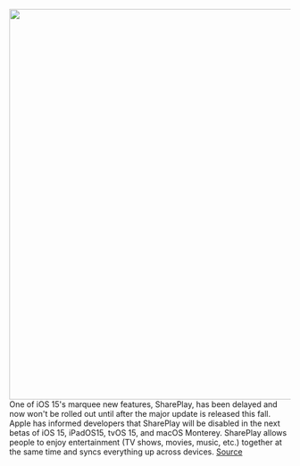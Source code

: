 <img src='https://cdn.vox-cdn.com/thumbor/jF1L6BuEjCQVfv4ulBTlR6LEATI=/0x0:2043x1346/1200x800/filters:focal(859x510:1185x836)/cdn.vox-cdn.com/uploads/chorus_image/image/69737507/D3743FFE_9B62_4074_ADC3_50C2232BB74A.0.jpeg' width='700px' /><br/>
One of iOS 15's marquee new features, SharePlay, has been delayed and now won't be rolled out until after the major update is released this fall. Apple has informed developers that SharePlay will be disabled in the next betas of iOS 15, iPadOS15, tvOS 15, and macOS Monterey. SharePlay allows people to enjoy entertainment (TV shows, movies, music, etc.) together at the same time and syncs everything up across devices.
<a href='https://www.theverge.com/2021/8/17/22629165/apple-shareplay-ios-ipad-os-15-macos-delayed'> Source <a/>